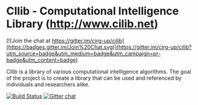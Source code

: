 # CIlib - Computational Intelligence Library (http://www.cilib.net)

[![Join the chat at https://gitter.im/cirg-up/cilib](https://badges.gitter.im/Join%20Chat.svg)](https://gitter.im/cirg-up/cilib?utm_source=badge&utm_medium=badge&utm_campaign=pr-badge&utm_content=badge)

CIlib is a library of various computational intelligence
algorithms. The goal of the project is to create a library that can be used
and referenced by individuals and researchers alike.

[![Build Status](https://secure.travis-ci.org/cilib/cilib.png)](http://travis-ci.org/cilib/cilib)
[![Gitter chat](https://badges.gitter.im/cilib/cilib.png)](https://gitter.im/cilib/cilib)
